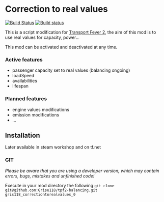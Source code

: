 # Correction to real values
[![Build Status](https://travis-ci.com/Grisu118/tpf2-balancing.svg?branch=master)](https://travis-ci.com/Grisu118/tpf2-balancing)
[![Build status](https://ci.appveyor.com/api/projects/status/kdbxk701fbyjfo9d/branch/master?svg=true)](https://ci.appveyor.com/project/Grisu118/tpf2-balancing/branch/master)

This is a script modification for [Transport Fever 2](https://www.transportfever2.com/),
the aim of this mod is to use real values for capacity, power...

This mod can be activated and deactivated at any time.

### Active features
* passenger capacity set to real values (balancing ongoing)
* loadSpeed
* availabilities
* lifespan

### Planned features
* engine values modifications
* emission modifications
* ...

## Installation

Later available in steam workshop and on tf.net

### GIT

*Please be aware that you are using a developer version, which may contain errors, bugs, mistakes and unfinished code!*

Execute in your mod directory the following `git clone git@github.com:Grisu118/tpf2-balancing.git gris118_correctiontorealvalues_0`
